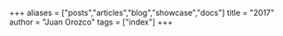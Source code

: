 +++
aliases = ["posts","articles","blog","showcase","docs"]
title = "2017"
author = "Juan Orozco"
tags = ["index"]
+++
